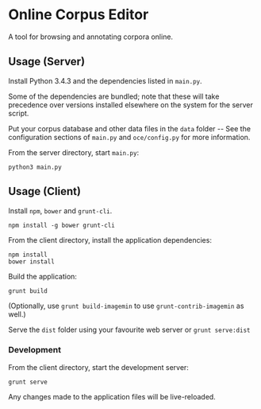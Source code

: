 # Online Corpus Editor

A tool for browsing and annotating corpora online.

## Usage (Server)

Install Python 3.4.3 and the dependencies listed in `main.py`.

Some of the dependencies are bundled; note that these will take precedence over versions installed elsewhere on the system for the server script.

Put your corpus database and other data files in the `data` folder -- See the configuration sections of `main.py` and `oce/config.py` for more information.

From the server directory, start `main.py`:

    python3 main.py

## Usage (Client)

Install `npm`, `bower` and `grunt-cli`.

    npm install -g bower grunt-cli

From the client directory, install the application dependencies:

    npm install
    bower install

Build the application:

    grunt build

(Optionally, use `grunt build-imagemin` to use `grunt-contrib-imagemin` as well.)

Serve the `dist` folder using your favourite web server or `grunt serve:dist`

### Development

From the client directory, start the development server:

    grunt serve

Any changes made to the application files will be live-reloaded.